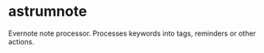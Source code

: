 astrumnote
==========

Evernote note processor.  Processes keywords into tags, reminders or other actions.

